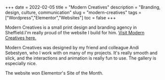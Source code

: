 +++
date = 2022-02-05
title = "Modern Creatives"
description = "Branding, design, culture, communication"
slug = "modern-creatives"
tags = ["Wordpress","Elementor","Websites"]
toc = false
+++

Modern Creatives is a small print design and branding agency in Sheffield.I'm really proud of the website I build for him. [Visit Modern Creatives here.](https://moderncreatives.com)

Modern Creatives was designed by my friend and colleague Andi Sebestyen, who I work with on many of my projects. It's really smooth and slick, and the interactions and animation is really fun to use. The gallery is especially nice.

The website won Elementor's Site of the Month.
